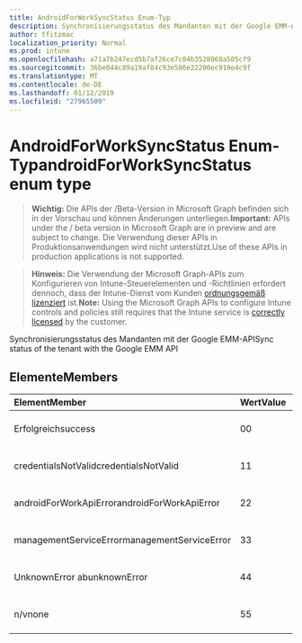 ```yaml
---
title: AndroidForWorkSyncStatus Enum-Typ
description: Synchronisierungsstatus des Mandanten mit der Google EMM-API
author: tfitzmac
localization_priority: Normal
ms.prod: intune
ms.openlocfilehash: a71a7b247ecd5b7af26ce7c04b3528068a505cf9
ms.sourcegitcommit: 36be044c89a19af84c93e586e22200ec919e4c9f
ms.translationtype: MT
ms.contentlocale: de-DE
ms.lasthandoff: 01/12/2019
ms.locfileid: "27965509"
---
```

# <a name="androidforworksyncstatus-enum-type"></a><span data-ttu-id="aefa1-103">AndroidForWorkSyncStatus Enum-Typ</span><span class="sxs-lookup"><span data-stu-id="aefa1-103">androidForWorkSyncStatus enum type</span></span>

> <span data-ttu-id="aefa1-104">**Wichtig:** Die APIs der /Beta-Version in Microsoft Graph befinden sich in der Vorschau und können Änderungen unterliegen.</span><span class="sxs-lookup"><span data-stu-id="aefa1-104">**Important:** APIs under the / beta version in Microsoft Graph are in preview and are subject to change.</span></span> <span data-ttu-id="aefa1-105">Die Verwendung dieser APIs in Produktionsanwendungen wird nicht unterstützt.</span><span class="sxs-lookup"><span data-stu-id="aefa1-105">Use of these APIs in production applications is not supported.</span></span>

> <span data-ttu-id="aefa1-106">**Hinweis:** Die Verwendung der Microsoft Graph-APIs zum Konfigurieren von Intune-Steuerelementen und -Richtlinien erfordert dennoch, dass der Intune-Dienst vom Kunden [ordnungsgemäß lizenziert](https://go.microsoft.com/fwlink/?linkid=839381) ist.</span><span class="sxs-lookup"><span data-stu-id="aefa1-106">**Note:** Using the Microsoft Graph APIs to configure Intune controls and policies still requires that the Intune service is [correctly licensed](https://go.microsoft.com/fwlink/?linkid=839381) by the customer.</span></span>

<span data-ttu-id="aefa1-107">Synchronisierungsstatus des Mandanten mit der Google EMM-API</span><span class="sxs-lookup"><span data-stu-id="aefa1-107">Sync status of the tenant with the Google EMM API</span></span>
## <a name="members"></a><span data-ttu-id="aefa1-108">Elemente</span><span class="sxs-lookup"><span data-stu-id="aefa1-108">Members</span></span>
|<span data-ttu-id="aefa1-109">Element</span><span class="sxs-lookup"><span data-stu-id="aefa1-109">Member</span></span>|<span data-ttu-id="aefa1-110">Wert</span><span class="sxs-lookup"><span data-stu-id="aefa1-110">Value</span></span>|<span data-ttu-id="aefa1-111">Beschreibung</span><span class="sxs-lookup"><span data-stu-id="aefa1-111">Description</span></span>|
|:---|:---|:---|
|<span data-ttu-id="aefa1-112">Erfolgreich</span><span class="sxs-lookup"><span data-stu-id="aefa1-112">success</span></span>|<span data-ttu-id="aefa1-113">0</span><span class="sxs-lookup"><span data-stu-id="aefa1-113">0</span></span>|<span data-ttu-id="aefa1-114">Noch nicht dokumentiert</span><span class="sxs-lookup"><span data-stu-id="aefa1-114">Not yet documented</span></span>|
|<span data-ttu-id="aefa1-115">credentialsNotValid</span><span class="sxs-lookup"><span data-stu-id="aefa1-115">credentialsNotValid</span></span>|<span data-ttu-id="aefa1-116">1</span><span class="sxs-lookup"><span data-stu-id="aefa1-116">1</span></span>|<span data-ttu-id="aefa1-117">Noch nicht dokumentiert</span><span class="sxs-lookup"><span data-stu-id="aefa1-117">Not yet documented</span></span>|
|<span data-ttu-id="aefa1-118">androidForWorkApiError</span><span class="sxs-lookup"><span data-stu-id="aefa1-118">androidForWorkApiError</span></span>|<span data-ttu-id="aefa1-119">2</span><span class="sxs-lookup"><span data-stu-id="aefa1-119">2</span></span>|<span data-ttu-id="aefa1-120">Noch nicht dokumentiert</span><span class="sxs-lookup"><span data-stu-id="aefa1-120">Not yet documented</span></span>|
|<span data-ttu-id="aefa1-121">managementServiceError</span><span class="sxs-lookup"><span data-stu-id="aefa1-121">managementServiceError</span></span>|<span data-ttu-id="aefa1-122">3</span><span class="sxs-lookup"><span data-stu-id="aefa1-122">3</span></span>|<span data-ttu-id="aefa1-123">Noch nicht dokumentiert</span><span class="sxs-lookup"><span data-stu-id="aefa1-123">Not yet documented</span></span>|
|<span data-ttu-id="aefa1-124">UnknownError ab</span><span class="sxs-lookup"><span data-stu-id="aefa1-124">unknownError</span></span>|<span data-ttu-id="aefa1-125">4</span><span class="sxs-lookup"><span data-stu-id="aefa1-125">4</span></span>|<span data-ttu-id="aefa1-126">Noch nicht dokumentiert</span><span class="sxs-lookup"><span data-stu-id="aefa1-126">Not yet documented</span></span>|
|<span data-ttu-id="aefa1-127">n/v</span><span class="sxs-lookup"><span data-stu-id="aefa1-127">none</span></span>|<span data-ttu-id="aefa1-128">5</span><span class="sxs-lookup"><span data-stu-id="aefa1-128">5</span></span>|<span data-ttu-id="aefa1-129">Noch nicht dokumentiert</span><span class="sxs-lookup"><span data-stu-id="aefa1-129">Not yet documented</span></span>|





